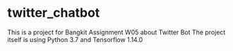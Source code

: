 # twitter_chatbot
This is a project for Bangkit Assignment W05 about Twitter Bot
The project itself is using Python 3.7 and Tensorflow 1.14.0
